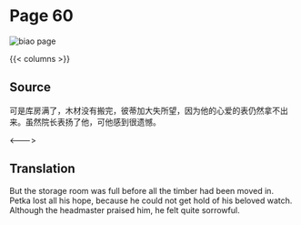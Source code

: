# Page 60

 ![biao page](./../../../images/biao/seifert0726_biao_0054_060.jpg)

{{< columns >}}

## Source

可是库房满了，木材没有搬完，彼蒂加大失所望，因为他的心爱的表仍然拿不出来。虽然院长表扬了他，可他感到很遗憾。

<--->

## Translation

But the storage room was full before all the timber had been moved in. Petka lost all his hope, because he could not get hold of his beloved watch. Although the headmaster praised him, he felt quite sorrowful.